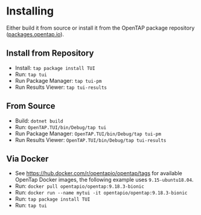 # Installing
Either build it from source or install it from the OpenTAP package repository ([packages.opentap.io](packages.opentap.io)).

## Install from Repository
- Install: `tap package install TUI`
- Run: `tap tui`
- Run Package Manager: `tap tui-pm`
- Run Results Viewer: `tap tui-results`

## From Source
- Build: `dotnet build`
- Run: `OpenTAP.TUI/bin/Debug/tap tui`
- Run Package Manager: `OpenTAP.TUI/bin/Debug/tap tui-pm`
- Run Results Viewer: `OpenTAP.TUI/bin/Debug/tap tui-results`

## Via Docker
- See https://hub.docker.com/r/opentapio/opentap/tags for available OpenTap Docker images, the following example uses `9.15-ubuntu18.04`.
- Run: `docker pull opentapio/opentap:9.18.3-bionic`
- Run: `docker run --name mytui -it opentapio/opentap:9.18.3-bionic`
- Run: `tap package install TUI`
- Run: `tap tui`
